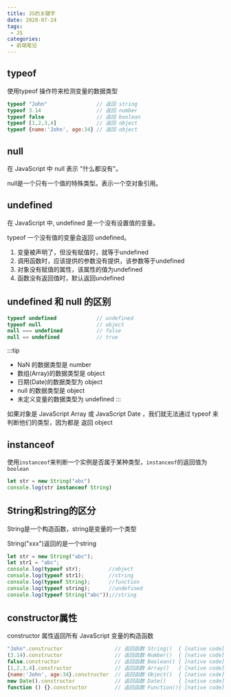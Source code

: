 ```yaml
---
title: JS的关键字
date: 2020-07-24
tags:
 - JS
categories:
 - 前端笔记
---
```



## typeof
使用typeof 操作符来检测变量的数据类型
```js
typeof "John"                // 返回 string
typeof 3.14                  // 返回 number
typeof false                 // 返回 boolean
typeof [1,2,3,4]             // 返回 object
typeof {name:'John', age:34} // 返回 object
```

## null
在 JavaScript 中 null 表示 "什么都没有"。

null是一个只有一个值的特殊类型。表示一个空对象引用。

## undefined
在 JavaScript 中, undefined 是一个没有设置值的变量。

typeof 一个没有值的变量会返回 undefined。

1. 变量被声明了，但没有赋值时，就等于undefined
2. 调用函数时，应该提供的参数没有提供，该参数等于undefined
3. 对象没有赋值的属性，该属性的值为undefined
4. 函数没有返回值时，默认返回undefined

## undefined 和 null 的区别
```js
typeof undefined             // undefined
typeof null                  // object
null === undefined           // false
null == undefined            // true
```

:::tip
* NaN 的数据类型是 number
* 数组(Array)的数据类型是 object
* 日期(Date)的数据类型为 object
* null 的数据类型是 object
* 未定义变量的数据类型为 undefined
:::

如果对象是 JavaScript Array 或 JavaScript Date ，我们就无法通过 typeof 来判断他们的类型，因为都是 返回 object

## instanceof
使用`instanceof`来判断一个实例是否属于某种类型，`instanceof`的返回值为`boolean`
```js
let str = new String("abc")
console.log(str instanceof String)
```

## String和string的区分
String是一个构造函数，string是变量的一个类型

String("xxx")返回的是一个string
```js
let str = new String("abc");
let str1 = "abc";
console.log(typeof str);         //object
console.log(typeof str1);        //string
console.log(typeof String);      //function
console.log(typeof string);      //undefined
console.log(typeof String("abc"));//string
```

## constructor属性
constructor 属性返回所有 JavaScript 变量的构造函数
```js
"John".constructor                 // 返回函数 String()  { [native code] }
(3.14).constructor                 // 返回函数 Number()  { [native code] }
false.constructor                  // 返回函数 Boolean() { [native code] }
[1,2,3,4].constructor              // 返回函数 Array()   { [native code] }
{name:'John', age:34}.constructor  // 返回函数 Object()  { [native code] }
new Date().constructor             // 返回函数 Date()    { [native code] }
function () {}.constructor         // 返回函数 Function(){ [native code] }
```